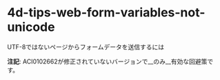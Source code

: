 # 4d-tips-web-form-variables-not-unicode
UTF-8ではないページからフォームデータを送信するには

**注記**: ACI0102662が修正されていないバージョンで__のみ__有効な回避策です。
